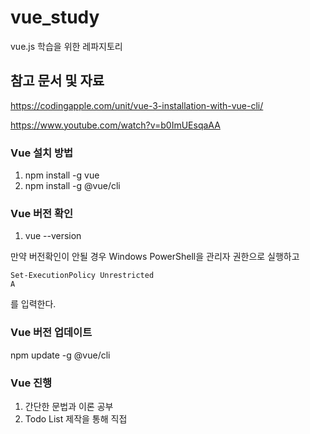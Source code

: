 # vue_study

vue.js 학습을 위한 레파지토리

## 참고 문서 및 자료

https://codingapple.com/unit/vue-3-installation-with-vue-cli/

https://www.youtube.com/watch?v=b0ImUEsqaAA

### Vue 설치 방법

1. npm install -g vue
2. npm install -g @vue/cli

### Vue 버전 확인

1. vue --version

만약 버전확인이 안될 경우 Windows PowerShell을 관리자 권한으로 실행하고

```
Set-ExecutionPolicy Unrestricted
A
```

를 입력한다.

### Vue 버전 업데이트

npm update -g @vue/cli

### Vue 진행 
1. 간단한 문법과 이론 공부
2. Todo List 제작을 통해 직접 
